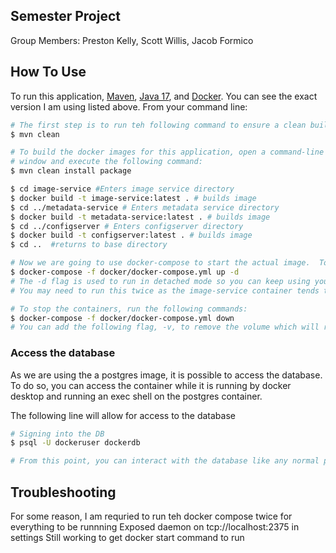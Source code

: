 ## Semester Project
Group Members: Preston Kelly, Scott Willis, Jacob Formico

## How To Use

To run this application, [Maven](https://maven.apache.org/), [Java 17](https://www.oracle.com/java/technologies/downloads/#java17), and [Docker](https://www.docker.com/products/docker-desktop/). You can see the exact version I am using listed above. From your command line:

```bash
# The first step is to run teh following command to ensure a clean build environement:
$ mvn clean

# To build the docker images for this application, open a command-line 
# window and execute the following command:
$ mvn clean install package

$ cd image-service #Enters image service directory
$ docker build -t image-service:latest . # builds image
$ cd ../metadata-service # Enters metadata service directory
$ docker build -t metadata-service:latest . # builds image
$ cd ../configserver # Enters configserver directory
$ docker build -t configserver:latest . # builds image
$ cd ..  #returns to base directory

# Now we are going to use docker-compose to start the actual image.  To start the docker image, stay in the directory containing  your source code (same level as this document) and  Run the following command: 
$ docker-compose -f docker/docker-compose.yml up -d
# The -d flag is used to run in detached mode so you can keep using your terminal
# You may need to run this twice as the image-service container tends to start to fast

# To stop the containers, run the following commands:
$ docker-compose -f docker/docker-compose.yml down
# You can add the following flag, -v, to remove the volume which will restore you database to its state with the default data provided
```
### Access the database
As we are using the a postgres image, it is possible to access the database. To do so, you can access the container while it is running by docker desktop and running an exec shell on the postgres container.

The following line will allow for access to the database
```bash
# Signing into the DB
$ psql -U dockeruser dockerdb

# From this point, you can interact with the database like any normal psql database.
```

## Troubleshooting
For some reason, I am requried to run teh docker compose twice for everything to be runnning
Exposed daemon on tcp://localhost:2375 in settings
Still working to get docker start command to run
